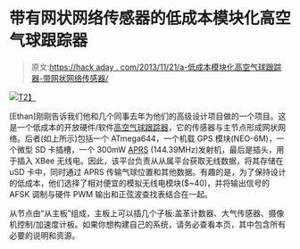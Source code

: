 # 带有网状网络传感器的低成本模块化高空气球跟踪器

> 原文:[https://hack aday . com/2013/11/21/a-低成本模块化高空气球跟踪器-带网状网络传感器/](https://hackaday.com/2013/11/21/a-low-cost-modular-high-altitude-balloon-tracker-with-mesh-networked-sensors/)

[![](../Images/3662e4ef27534467f40534a6cd4dfe29.png)T2】](http://hackaday.com/wp-content/uploads/2013/11/6507343c89ba2e688c63d3b6dae4b77e-media-900x687.jpg)

[Ethan]刚刚告诉我们他和几个同事去年为他们的高级设计项目做的一个项目。这是一个低成本的开放硬件/软件[高空气球跟踪器](http://protofusion.org/wiki/opentrack)，它的传感器与主节点形成网状网络。后者(如上所示)包括一个 ATmega644，一个机载 GPS 模块(NEO-6M)，一个微型 SD 卡插槽，一个 300mW [APRS](http://en.wikipedia.org/wiki/Automatic_Packet_Reporting_System) (144.39MHz)发射机，最后是插头，用于插入 XBee 无线电。因此，该平台负责从从属平台获取无线数据，将其存储在 uSD 卡中，同时通过 APRS 传输气球位置和其他数据。有趣的是，为了保持设计的低成本，他们选择了相对便宜的模拟无线电模块($~40)，并将输出信号的 AFSK 调制与硬件 PWM 输出和正弦波查找表结合在一起。

从节点由“从主板”组成，主板上可以插几个子板:盖革计数器、大气传感器、摄像机控制/加速度计板。如果你想构建自己的系统，请务必查看本页，其中包含所有必要的说明和资源。
